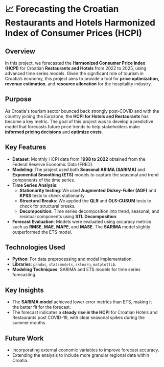 # 📈 Forecasting the Croatian Restaurants and Hotels Harmonized Index of Consumer Prices (HCPI)

## Overview
In this project, we forecasted the **Harmonized Consumer Price Index (HCPI)** for Croatian **Restaurants and Hotels** from 2022 to 2025, using advanced time series models. Given the significant role of tourism in Croatia’s economy, this project aims to provide a tool for **price optimization, revenue estimation**, and **resource allocation** for the hospitality industry.

## Purpose
As Croatia's tourism sector bounced back strongly post-COVID and with the country joining the Eurozone, the **HCPI for Hotels and Restaurants** has become a key metric. The goal of this project was to develop a predictive model that forecasts future price trends to help stakeholders make **informed pricing decisions** and **optimize costs**.

## Key Features
- **Dataset**: Monthly HCPI data from **1998 to 2022** obtained from the Federal Reserve Economic Data (FRED).
- **Modeling**: The project used both **Seasonal ARIMA (SARIMA)** and **Exponential Smoothing (ETS)** models to capture the seasonal and trend components of the time series.
- **Time Series Analysis**:
  - **Stationarity testing**: We used **Augmented Dickey-Fuller (ADF)** and **KPSS** tests to check stationarity.
  - **Structural Breaks**: We applied the **QLR** and **OLS-CUSUM** tests to check for structural breaks.
  - **Decomposition**: Time series decomposition into trend, seasonal, and residual components using **STL Decomposition**.
- **Forecast Evaluation**: Models were evaluated using accuracy metrics such as **RMSE**, **MAE**, **MAPE**, and **MASE**. The **SARIMA** model slightly outperformed the ETS model.

## Technologies Used
- **Python**: For data preprocessing and model implementation.
- **Libraries**: `pandas`, `statsmodels`, `sklearn`, `matplotlib`.
- **Modeling Techniques**: SARIMA and ETS models for time series forecasting.

## Key Insights
- The **SARIMA model** achieved lower error metrics than ETS, making it the better fit for the forecast.
- The forecast indicates a **steady rise in the HCPI** for Croatian Hotels and Restaurants post COVID-19, with clear seasonal spikes during the summer months.

## Future Work
- Incorporating external economic variables to improve forecast accuracy.
- Extending the analysis to include more granular regional data within Croatia.


